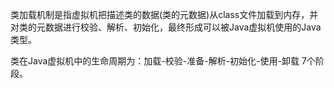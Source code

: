 类加载机制是指虚拟机把描述类的数据\(类的元数据\)从class文件加载到内存，并对类的元数据进行校验、解析、初始化，最终形成可以被Java虚拟机使用的Java类型。

类在Java虚拟机中的生命周期为：加载-校验-准备-解析-初始化-使用-卸载 7个阶段。


